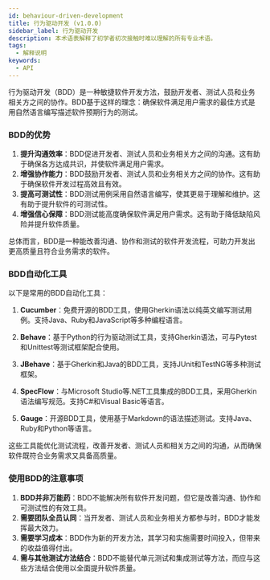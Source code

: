 ```yaml
---
id: behaviour-driven-development
title: 行为驱动开发 (v1.0.0)
sidebar_label: 行为驱动开发
description: 本术语表解释了初学者初次接触时难以理解的所有专业术语。
tags:
  - 解释说明
keywords:
  - API
---
```


行为驱动开发（BDD）是一种敏捷软件开发方法，鼓励开发者、测试人员和业务相关方之间的协作。BDD基于这样的理念：确保软件满足用户需求的最佳方式是用自然语言编写描述软件预期行为的测试。

### BDD的优势

1. **提升沟通效率**：BDD促进开发者、测试人员和业务相关方之间的沟通。这有助于确保各方达成共识，并使软件满足用户需求。
2. **增强协作能力**：BDD鼓励开发者、测试人员和业务相关方之间的协作。这有助于确保软件开发过程高效且有效。
3. **提高可测试性**：BDD测试用例采用自然语言编写，使其更易于理解和维护。这有助于提升软件的可测试性。
4. **增强信心保障**：BDD测试能高度确保软件满足用户需求。这有助于降低缺陷风险并提升软件质量。

总体而言，BDD是一种能改善沟通、协作和测试的软件开发流程，可助力开发出更高质量且符合业务需求的软件。

### BDD自动化工具

以下是常用的BDD自动化工具：

1. **Cucumber**：免费开源的BDD工具，使用Gherkin语法以纯英文编写测试用例。支持Java、Ruby和JavaScript等多种编程语言。

2. **Behave**：基于Python的行为驱动测试工具，支持Gherkin语法，可与Pytest和Unittest等测试框架配合使用。

3. **JBehave**：基于Gherkin和Java的BDD工具，支持JUnit和TestNG等多种测试框架。

4. **SpecFlow**：与Microsoft Studio等.NET工具集成的BDD工具，采用Gherkin语法编写规范。支持C#和Visual Basic等语言。

5. **Gauge**：开源BDD工具，使用基于Markdown的语法描述测试。支持Java、Ruby和Python等语言。

这些工具能优化测试流程，改善开发者、测试人员和相关方之间的沟通，从而确保软件既符合业务需求又具备高质量。

### 使用BDD的注意事项

1. **BDD并非万能药**：BDD不能解决所有软件开发问题，但它是改善沟通、协作和可测试性的有效工具。
2. **需要团队全员认同**：当开发者、测试人员和业务相关方都参与时，BDD才能发挥最大效力。
3. **需要学习成本**：BDD作为新的开发方法，其学习和实施需要时间投入，但带来的收益值得付出。
4. **需与其他测试方法结合**：BDD不能替代单元测试和集成测试等方法，而应与这些方法结合使用以全面提升软件质量。